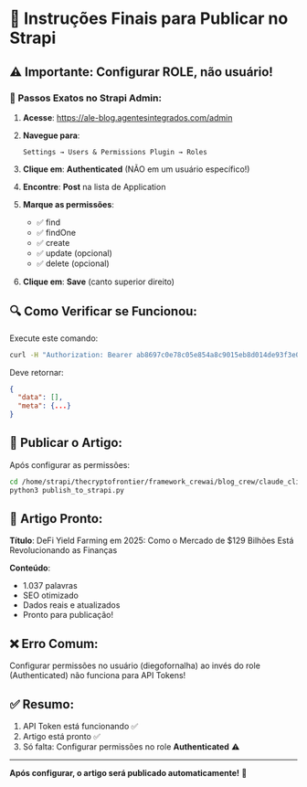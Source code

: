 # 🎯 Instruções Finais para Publicar no Strapi

## ⚠️ Importante: Configurar ROLE, não usuário!

### 📍 Passos Exatos no Strapi Admin:

1. **Acesse**: https://ale-blog.agentesintegrados.com/admin

2. **Navegue para**:
   ```
   Settings → Users & Permissions Plugin → Roles
   ```

3. **Clique em**: **Authenticated** (NÃO em um usuário específico!)

4. **Encontre**: **Post** na lista de Application

5. **Marque as permissões**:
   - ✅ find
   - ✅ findOne
   - ✅ create
   - ✅ update (opcional)
   - ✅ delete (opcional)

6. **Clique em**: **Save** (canto superior direito)

## 🔍 Como Verificar se Funcionou:

Execute este comando:
```bash
curl -H "Authorization: Bearer ab8697c0e78c05e854a8c9015eb8d014de93f3e04204362662276ef77d2a16fe670a7fd06da6df76c985a9cea62e5e831c5d655a4f7409d8e7067723e197df9087d8dadbd1df381c2f7b04f9e8c7eb77cb84c8a44bb7941a2f034272ad9635f377580a78febb90fe2ef9eddfcebe577183dade06167a0abbf5f60d80683753cd" https://ale-blog.agentesintegrados.com/api/posts
```

Deve retornar:
```json
{
  "data": [],
  "meta": {...}
}
```

## 🚀 Publicar o Artigo:

Após configurar as permissões:
```bash
cd /home/strapi/thecryptofrontier/framework_crewai/blog_crew/claude_cli_adapter
python3 publish_to_strapi.py
```

## 📝 Artigo Pronto:

**Título**: DeFi Yield Farming em 2025: Como o Mercado de $129 Bilhões Está Revolucionando as Finanças

**Conteúdo**: 
- 1.037 palavras
- SEO otimizado
- Dados reais e atualizados
- Pronto para publicação!

## ❌ Erro Comum:

Configurar permissões no usuário (diegofornalha) ao invés do role (Authenticated) não funciona para API Tokens!

## ✅ Resumo:

1. API Token está funcionando ✅
2. Artigo está pronto ✅
3. Só falta: Configurar permissões no role **Authenticated** ⚠️

---

**Após configurar, o artigo será publicado automaticamente!** 🎉